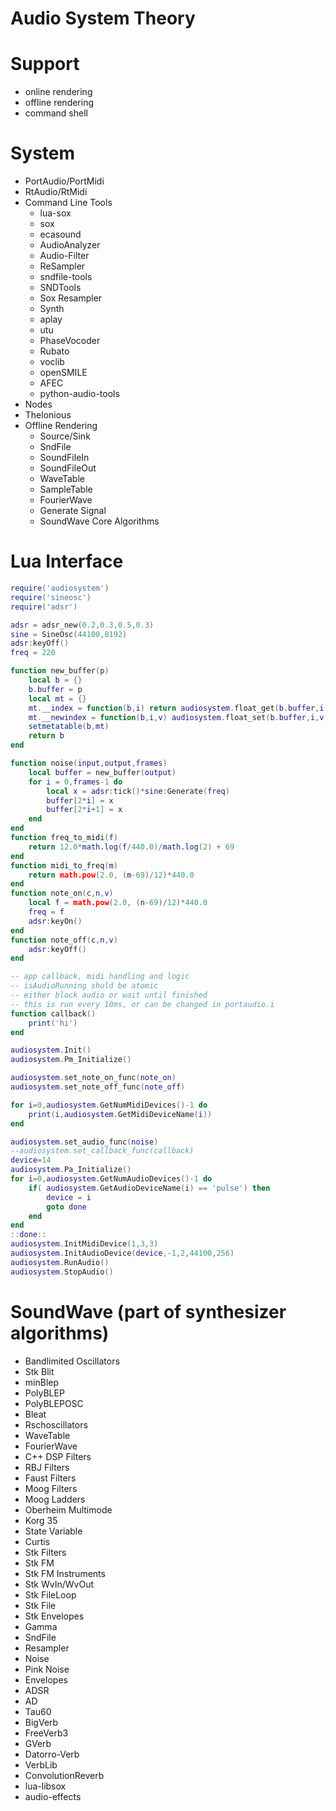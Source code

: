# Audio System Theory

# Support 
* online rendering
* offline rendering
* command shell

# System
   *  PortAudio/PortMidi   
   *  RtAudio/RtMidi
   *  Command Line Tools 
        * lua-sox 
        * sox 
        * ecasound 
        * AudioAnalyzer 
        * Audio-Filter 
        * ReSampler 
        * sndfile-tools 
        * SNDTools 
        * Sox Resampler 
        * Synth
        * aplay
        * utu
        * PhaseVocoder
        * Rubato
        * voclib
        * openSMILE
        * AFEC
        * python-audio-tools
   *  Nodes 
   *  Thelonious
   *  Offline Rendering 
        * Source/Sink
        * SndFile
        * SoundFileIn
        * SoundFileOut
        * WaveTable 
        * SampleTable 
        * FourierWave
        * Generate Signal 
        * SoundWave Core Algorithms 
        
# Lua Interface       
```lua
require('audiosystem')
require('sineosc')
require('adsr')

adsr = adsr_new(0.2,0.3,0.5,0.3)
sine = SineOsc(44100,8192)
adsr:keyOff()
freq = 220

function new_buffer(p)
    local b = {}
    b.buffer = p
    local mt = {} 
    mt.__index = function(b,i) return audiosystem.float_get(b.buffer,i) end
    mt.__newindex = function(b,i,v) audiosystem.float_set(b.buffer,i,v) end 
    setmetatable(b,mt)
    return b
end 

function noise(input,output,frames)        
    local buffer = new_buffer(output)
    for i = 0,frames-1 do        
        local x = adsr:tick()*sine:Generate(freq)
        buffer[2*i] = x
        buffer[2*i+1] = x        
    end        
end 
function freq_to_midi(f)
    return 12.0*math.log(f/440.0)/math.log(2) + 69
end 
function midi_to_freq(m)
    return math.pow(2.0, (m-69)/12)*440.0
end
function note_on(c,n,v)    
    local f = math.pow(2.0, (n-69)/12)*440.0            
    freq = f
    adsr:keyOn()    
end
function note_off(c,n,v)    
    adsr:keyOff()
end

-- app callback, midi handling and logic
-- isAudioRunning shuld be atomic
-- either block audio or wait until finished
-- this is run every 10ms, or can be changed in portaudio.i
function callback()
    print('hi')
end 

audiosystem.Init()
audiosystem.Pm_Initialize()

audiosystem.set_note_on_func(note_on)
audiosystem.set_note_off_func(note_off)

for i=0,audiosystem.GetNumMidiDevices()-1 do 
    print(i,audiosystem.GetMidiDeviceName(i))
end

audiosystem.set_audio_func(noise)
--audiosystem.set_callback_func(callback)
device=14
audiosystem.Pa_Initialize()
for i=0,audiosystem.GetNumAudioDevices()-1 do 
    if( audiosystem.GetAudioDeviceName(i) == 'pulse') then        
        device = i 
        goto done
    end    
end
::done::
audiosystem.InitMidiDevice(1,3,3)
audiosystem.InitAudioDevice(device,-1,2,44100,256)
audiosystem.RunAudio()
audiosystem.StopAudio()
```

# SoundWave (part of synthesizer algorithms)
   *  Bandlimited Oscillators 
   *  Stk Blit
   *  minBlep
   *  PolyBLEP 
   *  PolyBLEPOSC 
   *  Bleat 
   *  Rschoscillators 
   *  WaveTable 
   *  FourierWave 
   *  C++ DSP Filters 
   *  RBJ Filters
   *  Faust Filters
   *  Moog Filters 
   *  Moog Ladders 
   *  Oberheim Multimode 
   *  Korg 35 
   *  State Variable 
   *  Curtis 
   *  Stk Filters 
   *  Stk FM 
   *  Stk FM Instruments 
   *  Stk WvIn/WvOut 
   *  Stk FileLoop 
   *  Stk File 
   *  Stk Envelopes 
   *  Gamma 
   *  SndFile 
   *  Resampler 
   *  Noise 
   *  Pink Noise 
   *  Envelopes 
   *  ADSR 
   *  AD 
   *  Tau60 
   *  BigVerb 
   *  FreeVerb3 
   *  GVerb 
   *  Datorro-Verb 
   *  VerbLib 
   *  ConvolutionReverb 
   *  lua-libsox 
   *  audio-effects 


